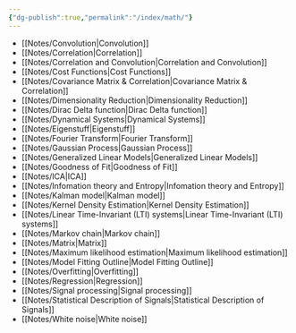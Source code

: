 ```yaml
---
{"dg-publish":true,"permalink":"/index/math/"}
---
```


- [[Notes/Convolution\|Convolution]]
- [[Notes/Correlation\|Correlation]]
- [[Notes/Correlation and Convolution\|Correlation and Convolution]]
- [[Notes/Cost Functions\|Cost Functions]]
- [[Notes/Covariance Matrix & Correlation\|Covariance Matrix & Correlation]]
- [[Notes/Dimensionality Reduction\|Dimensionality Reduction]]
- [[Notes/Dirac Delta function\|Dirac Delta function]]
- [[Notes/Dynamical Systems\|Dynamical Systems]]
- [[Notes/Eigenstuff\|Eigenstuff]]
- [[Notes/Fourier Transform\|Fourier Transform]]
- [[Notes/Gaussian Process\|Gaussian Process]]
- [[Notes/Generalized Linear Models\|Generalized Linear Models]]
- [[Notes/Goodness of Fit\|Goodness of Fit]]
- [[Notes/ICA\|ICA]]
- [[Notes/Infomation theory and Entropy\|Infomation theory and Entropy]]
- [[Notes/Kalman model\|Kalman model]]
- [[Notes/Kernel Density Estimation\|Kernel Density Estimation]]
- [[Notes/Linear Time-Invariant (LTI) systems\|Linear Time-Invariant (LTI) systems]]
- [[Notes/Markov chain\|Markov chain]]
- [[Notes/Matrix\|Matrix]]
- [[Notes/Maximum likelihood estimation\|Maximum likelihood estimation]]
- [[Notes/Model Fitting Outline\|Model Fitting Outline]]
- [[Notes/Overfitting\|Overfitting]]
- [[Notes/Regression\|Regression]]
- [[Notes/Signal processing\|Signal processing]]
- [[Notes/Statistical Description of Signals\|Statistical Description of Signals]]
- [[Notes/White noise\|White noise]]
